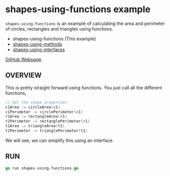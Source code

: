 # shapes-using-functions example

`shapes-using-functions` is an example of
calculating the area and perimeter of
circles, rectangles and triangles using functions.

* shapes-using-functions (This example)
* [shapes-using-methods](https://github.com/JeffDeCola/my-go-examples/tree/master/basic-syntax/methods/shapes-using-methods)
* [shapes-using-interfaces](https://github.com/JeffDeCola/my-go-examples/tree/master/basic-syntax/interfaces/shapes-using-interfaces)

[GitHub Webpage](https://jeffdecola.github.io/my-go-examples/)

## OVERVIEW

This is pretty straight forward using functions.
You just call all the different functions,

```go
// Get the shape properties
c1Area := circleArea(c1)
c1Perimeter := circlePerimeter(c1)
r1Area := rectangleArea(r1)
r1Perimeter := rectanglePerimeter(r1)
t1Area := triangleArea(t1)
t1Perimeter := trianglePerimeter(t1)
```

We will see, we can simplify this using an interface.

## RUN

```go
go run shapes-using-functions.go
```
